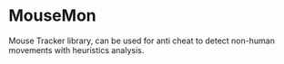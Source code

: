 MouseMon
========

Mouse Tracker library, can be used for anti cheat to detect non-human movements with heuristics analysis.

